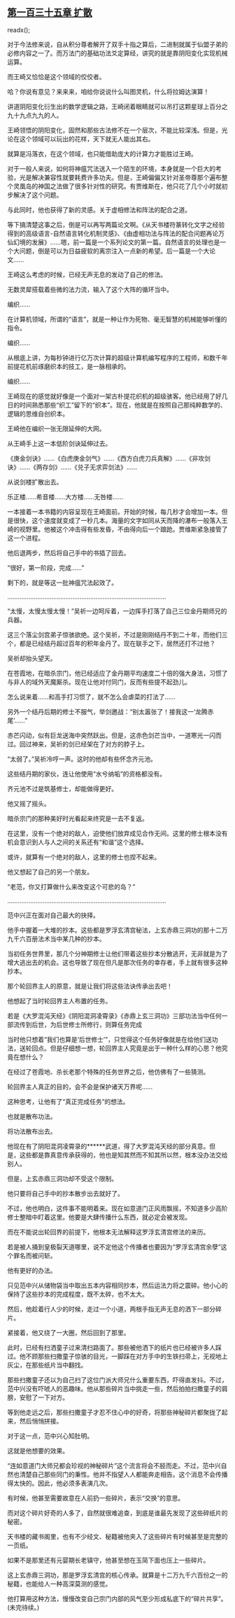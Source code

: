 ## [第一百三十五章 扩散](https://www.xxbiquge.com/11_11207/9094393.html)
readx();

  对于今法修来说，自从积分尊者解开了双手十指之算后，二进制就属于仙盟子弟的必修内容之一了。而万法门的基础功法爻定算经，讲究的就是靠阴阳变化实现机械运算。

  而王崎又恰恰是这个领域的佼佼者。

  哈？你说有意见？来来来，咱给你说说什么叫图灵机，什么将拉姆达演算！

  讲道阴阳变化衍生出的数学逻辑之路，王崎闭着眼睛就可以吊打这颗星球上百分之九十九点九九的人。

  王崎领悟的阴阳变化，固然和那些古法修不在一个层次，不能比较深浅。但是，光论在这个领域可以玩出的花样，天下就无人能出其右。

  就算是冯落衣，在这个领域，也只能借助庞大的计算力才能胜过王崎。

  对于一般人来说，如何将神瘟咒法送入一个陌生的环境，本身就是一个巨大的考验，光是解决兼容性就要耗费许多功夫。但是，王崎偏偏又针对圣帝尊那个遍布整个灵凰岛的神国之法做了很多针对性的研究。有贾维斯在，他只花了几个小时就初步解决了这个问题。

  与此同时，他也获得了新的灵感。关于虚相修法和阵法的配合之道。

  等下搞清楚这事之后，倒是可以再写两篇论文啊。《从天书楼符篆转化文字之经验得到的高级语言-自然语言转化机制灵感》、《由虚相功法与阵法的配合问题再论万仙幻境的发展》……嗯，前一篇是一个系列论文的第一篇。自然语言的处理也是一个大问题，倒是可以为日益疲软的离宗注入一点新的希望。后一篇是一个大论文……

  王崎这么考虑的时候，已经无声无息的发动了自己的修法。

  无数灵犀搭载着些微的法力流，输入了这个大阵的循环当中。

  编织……

  在计算机领域，所谓的“语言”，就是一种让作为死物、毫无智慧的机械能够听懂的指令。

  编织……

  从根底上讲，为每秒钟进行亿万次计算的超级计算机编写程序的工程师，和数千年前提花机前琢磨织本的技工，是一脉相承的。

  编织……

  王崎现在的感觉就好像是一个面对一架古朴提花织机的超级骇客。他已经用了好几日的时间熟悉那些“织工”留下的“织本”。现在，他就是在按照自己那纯粹数学的、逻辑的思维自创织本。

  王崎他在编织一张无限延伸的大网。

  从王崎手上这一本低阶剑诀延伸过去。

  《庚金剑诀》……《白虎庚金剑气》……《西方白虎刀兵真解》……《非攻剑诀》……《两存剑》……《兑子无求弈剑法》……

  从说剑楼扩散出去。

  乐正楼……希音楼……大方楼……无咎楼……

  一本接着一本书籍的内容呈现在王崎面前。开始的时候，每几秒才会增加一本。但是很快，这个速度就变成了一秒几本。海量的文字如同从天而降的瀑布一般落入王崎的视野里。他被这个冲击得有些发昏，不由得向后一个踉跄。贾维斯紧急接管了这一个进程。

  他后退两步，然后将自己手中的书插了回去。

  “很好，第一阶段，完成……”

  剩下的，就是等这一批神瘟咒法起效了。

  ………………………………………………………………………………

  “太慢，太慢太慢太慢！”吴祈一边呵斥着，一边挥手打落了自己三位金丹期师兄的兵器。

  这三个落尘剑宫弟子惊骇欲绝。这个吴祈，不过是刚刚结丹不到二十年，而他们三个，都是已经结丹超过百年的积年金丹了。现在联手之下，居然还打不过他？

  吴祈却抬头望天。

  在苍霞地，在暗杀宗门，他已经适应了金丹期平均速度二十倍的强大身法，习惯了与非人的域外天魔厮杀。现在让他对付同门，反而有些提不起劲儿。

  怎么说来着……和高手打习惯了，就不怎么会虐菜的打法了……

  另外一个结丹后期的修士不服气，举剑邀战：“别太嚣张了！接我这一‘龙腾赤尾’……”

  赤芒闪动，似有巨龙送海中突然跃出。但是，这赤色剑芒当中，一道寒光一闪而过。回过神来，吴祈的剑已经架在了对方的脖子上。

  “太弱了。”吴祈冷哼一声。这时的他却有些怀念齐元池。

  这些结丹期的家伙，连让他使用“水兮纳垢”的资格都没有。

  齐元池不过是筑基修士，却能做得更好。

  他又摇了摇头。

  暗杀宗门的那种美好时光看起来终究是一去不复返。

  在这里，没有一个绝对的敌人，迫使他们放弃成见合作无间。这里的修士根本没有机会意识到人与人之间的关系还有“和谐”这个选择。

  或许，就算有一个绝对的敌人，这里的修士也捏不起来。

  他又想起了自己的另一个朋友。

  “老范，你又打算做什么来改变这个可悲的岛？”

  ………………………………………………………………………………

  范中兴正在面对自己最大的抉择。

  他手中握着一大堆的抄本。这些都是罗浮玄清宫秘法，上玄赤鼎三洞功的那十二万九千六百册法术当中某几种的抄本。

  当初任务世界里，那几个分神期修士让他们带着这些抄本分散逃开，无非就是为了增大逃出去的机会。这也导致了现在但凡是那次任务的幸存者，手上就有很多这种抄本。

  那个轮回界主人的原意，就是让我们将这些法诀传承出去吧！

  他想起了当时轮回界主人布置的任务。

  若是《大罗混沌天经》《阴阳混洞凌霄录》《赤鼎上玄三洞功》三部功法当中任何一部流传到后世，为后世修士所修行，则算任务完成

  当时他只想着“我们也算是‘后世修士’”，只觉得这个任务好像就是在给他们送功法，送轮回点。但是仔细想一想，轮回界主人究竟是出于一种什么样的心思？他究竟在想什么？

  在经过了苍霞地、杀长老那个特殊的任务世界之后，他仿佛有了一些猜测。

  轮回界主人真正的目的，会不会是保护诸天万界呢……

  这种思考，让他有了“真正完成任务”的想法。

  也就是散布功法。

  将功法散布出去。

  他现在有了阴阳混洞凌霄录的******武道，得了大罗混沌天经的部分真意。但是，这些都是靠真意传承获得的，他也是知其然而不知其所以然，根本没办法交给别人。

  但是，上玄赤鼎三洞功却不受这个限制。

  他只要将自己手中的抄本散步出去就好了。

  不过，他也明白，这件事不能明着来。现在如意道门正风雨飘摇，不知道多少高阶修士整暗中盯着这里。他要是大肆传播什么东西，就必定会被发现。

  而在不能说出轮回界的前提下，他根本无法解释这罗浮玄清宫修法的来历。

  若是被人捅到皇极裂天道哪里，说不定他这个传播者也要因为“罗浮玄清宫余孽”这个罪名而被问斩。

  他有更好的办法。

  只见范中兴从储物袋当中取出五本内容相同抄本，然后运法力将之震碎。他小心的保持了这些抄本的完成程度，既不太碎，也不太大。

  然后，他趁着行人少的时候，走过一个小道，两根手指无声无息的洒下一部分碎片。

  紧接着，他又绕了一大圈，然后回到了那里。

  此时，已经有扫洒童子过来清扫路面了。那些被他洒下的纸片也已经被许多人踩过。他不顾那些扫撒童子惊骇的目光，一脚踩在对方手中的生铁扫帚上，无视地上灰尘，在那些纸片当中翻找。

  那些扫撒童子还以为自己扫了这位门派大师兄什么重要东西，吓得直发抖。不过，范中兴没有吓唬人的恶趣味。他从那些碎片当中挑走一些，然后拍拍扫撒童子的肩膀，安慰了一下对方。

  等到他走远之后，那些扫撒童子才忍不住心中的好奇，将那些神秘碎片都聚拢了起来，然后悄悄拼接。

  对于这一点，范中兴心知肚明。

  这就是他想要的效果。

  “连如意道门大师兄都会珍视的神秘碎片”这个流言将会不胫而走。不过，范中兴自然也清楚自己那些同门的秉性。他并不指望人人都能奔走相告。这个消息不会传播得太快的。因此，他必须多表演几次。

  有时候，他甚至需要故意在人前扔一些碎片，表示“交换”的意思。

  而对这个碎片好奇的人多了，自然就很难追查，到底是谁最先发现了这些碎纸片的秘密。

  天书楼的藏书阁里，也有不少经文、秘籍被他夹入了这些碎片有时候甚至是完整的一页纸。

  如果不是那里还有元婴期长老镇守，他甚至想在玉简下面也压上一些碎片。

  这上玄赤鼎三洞功，那是罗浮玄清宫的核心传承。就算是十二万九千六百份之一的秘籍，也能给人一种高深莫测的感觉。

  他打算用这种方法，慢慢改变自己宗门内部的风气至少形成私底下的“碎片共享”。(未完待续。)
